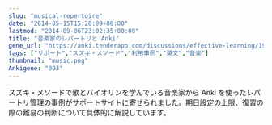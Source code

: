 ```yaml
---
slug: "musical-repertoire"
date: "2014-05-15T15:20:09+00:00"
lastmod: "2014-09-06T23:02:35+00:00"
title: "音楽家のレパートリと Anki"
gene_url: "https://anki.tenderapp.com/discussions/effective-learning/193-maintaining-a-musical-repertoire"
tags: ["サポート","スズキ・メソード","利用事例","英文","音楽"]
thumbnail: "music.png"
Ankigene: "003"
---
```

スズキ・メソードで歌とバイオリンを学んでいる音楽家から Anki を使ったレパートリ管理の事例がサポートサイトに寄せられました。期日設定の上限、復習の際の難易の判断について具体的に解説しています。

